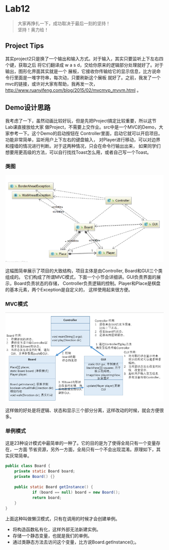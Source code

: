 # Lab12
> 大家再挣扎一下，成功取决于最后一刻的坚持！<br/>坚持！奥力给！

## Project Tips

其实project2只是换了一个输出和输入方式。对于输入，其实只要监听上下左右四个键，获取之后
将它们翻译成 w a s d，交给你原来的逻辑部分处理就好了。对于输出，图形化界面其实就是一个
展板，它接收你传输给它的显示信息，比方说命令行里面是一堆字符串，每次动，只要刷新这个展板
就好了。之前，我发了一个mvc的链接，或许对大家有帮助，我再发一次， 
http://www.ruanyifeng.com/blog/2015/02/mvcmvp_mvvm.html 。

## Demo设计思路
我考虑了一下，虽然动画比较好玩，但是先把Project搞定比较重要，所以这节Lab课直接放给大家
做Project，不需要上交作业。src中是一个MVC的Demo，大家参考一下。这个Demo的启动按钮在
Controller里面，启动它就可以开启项目。功能非常简单，监听用户上下左右的键盘输入，
对Player进行移动，可以对边界和撞墙的情况进行判断。对于这两种情况，只会在命令行输出出来，
如果同学们想要用更高级的方法，可以自行找找Toast怎么用，或者自己写一个Toast。

### 类图

![class_diagram](https://github.com/Java-A-2019/Lab12/raw/master/res/class_diagram.png)

这幅图简单展示了项目的大致结构，项目主体是由Controller, Board和GUI三个类组成的。
它们构成了所谓MVC模式，下面一个小节会详细讲。GUI负责界面的展示，Board负责状态的存储，
Controller负责逻辑的控制。Player和Place是棋盘的基本元素，两个Exception是自定义的，
这样使用起来很方便。

### MVC模式

![mvc](https://github.com/Java-A-2019/Lab12/raw/master/res/mvc.png)

这样做的好处是将逻辑、状态和显示三个部分分离，这样改动的时候，就会方便很多。

### 单例模式
这是23种设计模式中最简单的一种了。它的目的是为了使得全局只有一个变量存在，一方面
节省资源，另外一方面，全局只有一个不会出现混淆。原理如下，其实灰常简单。


```java
public class Board {
    private static Board board;
    private Board() {}
    
    public static Board getInstance() {
            if (board == null) board = new Board();
            return board; 
    }
}
```

上面这种叫做懒汉模式，只有在调用的时候才会创建单例。
* 将构造函数私有化，这样外部无法新建实例。
* 存储一个静态变量，也就是我们的单例。
* 通过类静态方法去访问这个变量，比方说Board.getInstance();。










